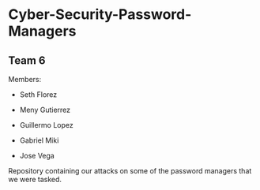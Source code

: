 # Cyber-Security-Password-Managers
## Team 6

Members:

- Seth Florez

- Meny Gutierrez

- Guillermo Lopez

- Gabriel Miki

- Jose Vega

Repository containing our attacks on some of the password managers that we were tasked.
